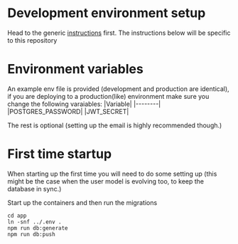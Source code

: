 # Development environment setup
Head to the generic [instructions](https://github.com/jg-full-stack-projects/development/blob/master/DEVELOPMENT.md) first. The instructions below will be specific to this repository

# Environment variables
An example env file is provided (development and production are identical), if you are deploying to a production(like) environment make sure you change the following varaiables:
|Variable|
|--------|
|POSTGRES_PASSWORD|
|JWT_SECRET|

The rest is optional (setting up the email is highly recommended though.)

# First time startup
When starting up the first time you will need to do some setting up (this might be the case when the user model is evolving too, to keep the database in sync.)

Start up the containers and then run the migrations
```
cd app
ln -snf ../.env .
npm run db:generate
npm run db:push
```